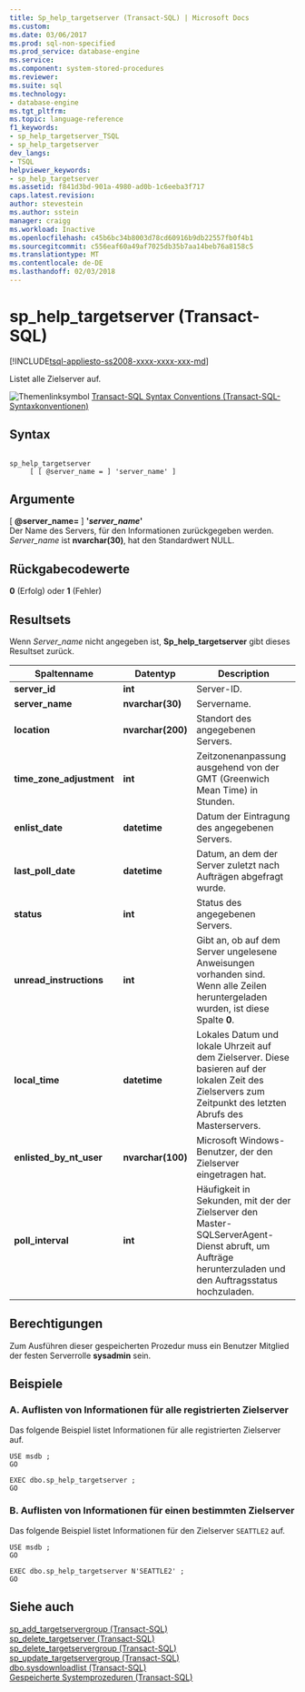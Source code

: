 ```yaml
---
title: Sp_help_targetserver (Transact-SQL) | Microsoft Docs
ms.custom: 
ms.date: 03/06/2017
ms.prod: sql-non-specified
ms.prod_service: database-engine
ms.service: 
ms.component: system-stored-procedures
ms.reviewer: 
ms.suite: sql
ms.technology:
- database-engine
ms.tgt_pltfrm: 
ms.topic: language-reference
f1_keywords:
- sp_help_targetserver_TSQL
- sp_help_targetserver
dev_langs:
- TSQL
helpviewer_keywords:
- sp_help_targetserver
ms.assetid: f841d3bd-901a-4980-ad0b-1c6eeba3f717
caps.latest.revision: 
author: stevestein
ms.author: sstein
manager: craigg
ms.workload: Inactive
ms.openlocfilehash: c45b6bc34b8003d78cd60916b9db22557fb0f4b1
ms.sourcegitcommit: c556eaf60a49af7025db35b7aa14beb76a8158c5
ms.translationtype: MT
ms.contentlocale: de-DE
ms.lasthandoff: 02/03/2018
---
```

# <a name="sphelptargetserver-transact-sql"></a>sp_help_targetserver (Transact-SQL)
[!INCLUDE[tsql-appliesto-ss2008-xxxx-xxxx-xxx-md](../../includes/tsql-appliesto-ss2008-xxxx-xxxx-xxx-md.md)]

  Listet alle Zielserver auf.  
  
 ![Themenlinksymbol](../../database-engine/configure-windows/media/topic-link.gif "Topic link icon") [Transact-SQL Syntax Conventions (Transact-SQL-Syntaxkonventionen)](../../t-sql/language-elements/transact-sql-syntax-conventions-transact-sql.md)  
  
## <a name="syntax"></a>Syntax  
  
```  
  
sp_help_targetserver   
     [ [ @server_name = ] 'server_name' ]  
```  
  
## <a name="arguments"></a>Argumente  
 [ **@server_name=** ] **'***server_name***'**  
 Der Name des Servers, für den Informationen zurückgegeben werden. *Server_name* ist **nvarchar(30)**, hat den Standardwert NULL.  
  
## <a name="return-code-values"></a>Rückgabecodewerte  
 **0** (Erfolg) oder **1** (Fehler)  
  
## <a name="result-sets"></a>Resultsets  
 Wenn *Server_name* nicht angegeben ist, **Sp_help_targetserver** gibt dieses Resultset zurück.  
  
|Spaltenname|Datentyp|Description|  
|-----------------|---------------|-----------------|  
|**server_id**|**int**|Server-ID.|  
|**server_name**|**nvarchar(30)**|Servername.|  
|**location**|**nvarchar(200)**|Standort des angegebenen Servers.|  
|**time_zone_adjustment**|**int**|Zeitzonenanpassung ausgehend von der GMT (Greenwich Mean Time) in Stunden.|  
|**enlist_date**|**datetime**|Datum der Eintragung des angegebenen Servers.|  
|**last_poll_date**|**datetime**|Datum, an dem der Server zuletzt nach Aufträgen abgefragt wurde.|  
|**status**|**int**|Status des angegebenen Servers.|  
|**unread_instructions**|**int**|Gibt an, ob auf dem Server ungelesene Anweisungen vorhanden sind. Wenn alle Zeilen heruntergeladen wurden, ist diese Spalte **0**.|  
|**local_time**|**datetime**|Lokales Datum und lokale Uhrzeit auf dem Zielserver. Diese basieren auf der lokalen Zeit des Zielservers zum Zeitpunkt des letzten Abrufs des Masterservers.|  
|**enlisted_by_nt_user**|**nvarchar(100)**|Microsoft Windows-Benutzer, der den Zielserver eingetragen hat.|  
|**poll_interval**|**int**|Häufigkeit in Sekunden, mit der der Zielserver den Master-SQLServerAgent-Dienst abruft, um Aufträge herunterzuladen und den Auftragsstatus hochzuladen.|  
  
## <a name="permissions"></a>Berechtigungen  
 Zum Ausführen dieser gespeicherten Prozedur muss ein Benutzer Mitglied der festen Serverrolle **sysadmin** sein.  
  
## <a name="examples"></a>Beispiele  
  
### <a name="a-listing-information-for-all-registered-target-servers"></a>A. Auflisten von Informationen für alle registrierten Zielserver  
 Das folgende Beispiel listet Informationen für alle registrierten Zielserver auf.  
  
```  
USE msdb ;  
GO  
  
EXEC dbo.sp_help_targetserver ;  
GO  
```  
  
### <a name="b-listing-information-for-a-specific-target-server"></a>B. Auflisten von Informationen für einen bestimmten Zielserver  
 Das folgende Beispiel listet Informationen für den Zielserver `SEATTLE2` auf.  
  
```  
USE msdb ;  
GO  
  
EXEC dbo.sp_help_targetserver N'SEATTLE2' ;  
GO  
```  
  
## <a name="see-also"></a>Siehe auch  
 [sp_add_targetservergroup &#40;Transact-SQL&#41;](../../relational-databases/system-stored-procedures/sp-add-targetservergroup-transact-sql.md)   
 [sp_delete_targetserver &#40;Transact-SQL&#41;](../../relational-databases/system-stored-procedures/sp-delete-targetserver-transact-sql.md)   
 [sp_delete_targetservergroup &#40;Transact-SQL&#41;](../../relational-databases/system-stored-procedures/sp-delete-targetservergroup-transact-sql.md)   
 [sp_update_targetservergroup &#40;Transact-SQL&#41;](../../relational-databases/system-stored-procedures/sp-update-targetservergroup-transact-sql.md)   
 [dbo.sysdownloadlist &#40;Transact-SQL&#41;](../../relational-databases/system-tables/dbo-sysdownloadlist-transact-sql.md)   
 [Gespeicherte Systemprozeduren &#40;Transact-SQL&#41;](../../relational-databases/system-stored-procedures/system-stored-procedures-transact-sql.md)  
  
  
